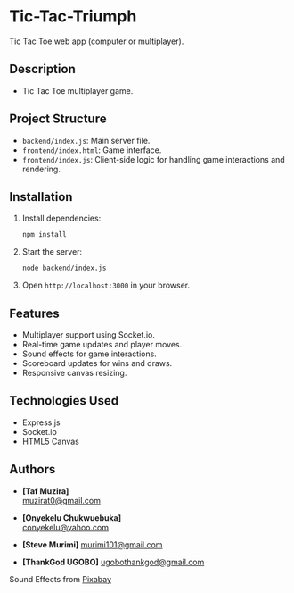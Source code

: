 # Tic-Tac-Triumph
Tic Tac Toe web app (computer or multiplayer).

## Description
- Tic Tac Toe multiplayer game.

## Project Structure
- `backend/index.js`: Main server file.
- `frontend/index.html`: Game interface.
- `frontend/index.js`: Client-side logic for handling game interactions and rendering.

## Installation
1. Install dependencies:
    ```sh
    npm install
    ```
2. Start the server:
    ```sh
    node backend/index.js
    ```
3. Open `http://localhost:3000` in your browser.

## Features
- Multiplayer support using Socket.io.
- Real-time game updates and player moves.
- Sound effects for game interactions.
- Scoreboard updates for wins and draws.
- Responsive canvas resizing.

## Technologies Used
- Express.js
- Socket.io
- HTML5 Canvas

## Authors
- **[Taf Muzira]**  
[muzirat0@gmail.com](mailto:muzirat0@gmail.com)

- **[Onyekelu Chukwuebuka]**  
[conyekelu@yahoo.com](mailto:conyekelu@yahoo.com)

- **[Steve Murimi]**
[murimi101@gmail.com](mailto:murimi101@gmail.com)

- **[ThankGod UGOBO]**
[ugobothankgod@gmail.com](mailto:ugobothankgod@gmail.com)

Sound Effects from <a href="https://pixabay.com/?utm_source=link-attribution&utm_medium=referral&utm_campaign=music&utm_content=6185">Pixabay</a>